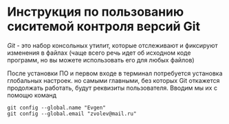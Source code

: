 # **Инструкция по пользованию сиситемой контроля версий Git**

*Git* - это набор консольных утилит, которые отслеживают и фиксируют изменения в файлах (чаще всего речь идет об исходном коде программ, но вы можете использовать его для любых файлов)

После установки ПО и первом входе в терминал потребуется установка глобальных настроек. но самыми главными, без которых Git откажется продолжать работать, будут реквизиты пользователя. Вводим мы их с помощю команд

    git config --global.name "Evgen"
    git config --global.email "zvolev@mail.ru"

